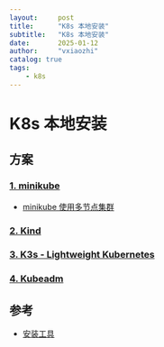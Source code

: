 ```yaml
---
layout:     post
title:      "K8s 本地安装"
subtitle:   "K8s 本地安装"
date:       2025-01-12
author:     "vxiaozhi"
catalog: true
tags:
    - k8s
---
```


# K8s 本地安装


## 方案

### [1. minikube](https://github.com/kubernetes/minikube)

- [minikube 使用多节点集群](https://minikube.kubernetes.ac.cn/docs/tutorials/multi_node/)

### [2. Kind](https://github.com/kubernetes-sigs/kind/)

### [3. K3s - Lightweight Kubernetes](https://github.com/k3s-io/k3s)

### [4. Kubeadm](https://github.com/kubernetes/kubeadm)


## 参考

- [安装工具](https://kubernetes.io/zh-cn/docs/tasks/tools/)